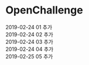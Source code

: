 # OpenChallenge  

2019-02-24 01 추가  
2019-02-24 02 추가  
2019-02-24 03 추가  
2019-02-24 04 추가  
2019-02-25 05 추가  
